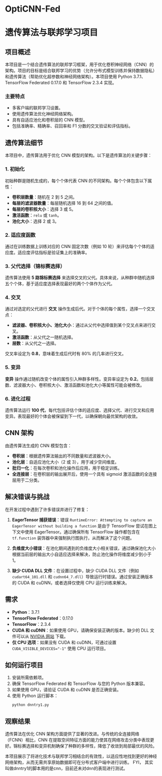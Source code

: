# OptiCNN-Fed
# 遗传算法与联邦学习项目

## 项目概述

本项目是一个结合遗传算法的联邦学习框架，用于优化卷积神经网络（CNN）的架构。项目的目标是结合联邦学习的优势（允许分布式模型训练并保持数据隐私）和遗传算法（帮助优化超参数和神经网络架构）。本项目使用 Python 3.7.1、TensorFlow Federated 0.17.0 和 TensorFlow 2.3.4 实现。

### 主要特点

- 多客户端的联邦学习设置。
- 使用遗传算法优化神经网络架构。
- 具有自适应池化和卷积层的 CNN 模型。
- 包括准确率、精确率、召回率和 F1 分数的交叉验证和评估指标。

## 遗传算法细节

本项目中，遗传算法用于优化 CNN 模型的架构。以下是遗传算法的关键步骤：

### 1. 初始化

初始种群是随机生成的，每个个体代表 CNN 的不同架构。每个个体包含以下属性：

- **卷积层数量**：随机在 2 到 5 之间。
- **每层的滤波器数量**：每层随机选择 16 到 64 之间的值。
- **每层的卷积核大小**：选择 3 或 5。
- **激活函数**：`relu` 或 `tanh`。
- **池化大小**：选择 2 或 3。

### 2. 适应度函数

通过在训练数据上训练对应的 CNN 固定次数（例如 10 轮）来评估每个个体的适应度。适应度评估指标是验证集上的准确率。

### 3. 父代选择（锦标赛选择）

遗传算法使用 **5 路锦标赛选择** 来选择交叉的父代。具体来说，从种群中随机选择五个个体，基于适应度选择表现最好的两个个体作为父代。

### 4. 交叉

通过对选定的父代进行 **交叉** 操作生成后代。对于个体的每个属性，选择一个交叉点：

- **滤波器、卷积核大小、池化大小**：通过从父代中选择值到某个交叉点来进行交叉。
- **激活函数**：从父代之一随机选择。
- **层数**：从父代之一选择。

交叉率设定为 **0.8**，意味着生成后代时有 80% 的几率进行交叉。

### 5. 变异

**变异** 操作通过随机改变个体的属性引入种群多样性。变异率设定为 **0.2**。包括层数、滤波器大小、卷积核大小、激活函数和池化大小等属性可能会被修改。

### 6. 进化过程

遗传算法运行 **100 代**，每代包括评估个体的适应度、选择父代、进行交叉和应用变异。表现最好的个体会被保留到下一代，以确保朝向最优架构的收敛。

## CNN 架构

由遗传算法生成的 CNN 模型包含：

- **卷积层**：根据遗传算法输出的不同数量和滤波器大小。
- **池化层**：自适应池化大小（2 或 3），用于减少空间维度。
- **批归一化**：在每次卷积和池化操作后应用，用于稳定训练。
- **全连接层**：在卷积层的输出展开后，使用一个具有 sigmoid 激活函数的全连接层用于二分类。

## 解决错误与挑战

在开发过程中遇到了许多错误并进行了修复：

1. **EagerTensor 捕获错误**：错误 `RuntimeError: Attempting to capture an EagerTensor without building a function` 是由于 TensorFlow 尝试在图上下文中使用 EagerTensor。通过确保所有 TensorFlow 操作都包含在 `tf.function` 装饰器中来强制执行图执行，从而解决了这个问题。

2. **负维度大小错误**：在池化期间遇到的负维度大小相关错误，通过确保池化大小根据当前层的输出大小自适应选择来解决，防止池化操作将维度减少到小于 1。

3. **缺少 CUDA DLL 文件**：在设置过程中，缺少 CUDA DLL 文件（例如 `cudart64_101.dll` 和 `cudnn64_7.dll`）导致运行时错误。通过安装正确版本的 CUDA 和 cuDNN，或者选择仅使用 CPU 运行训练来解决。

## 需求

- **Python**：3.7.1
- **TensorFlow Federated**：0.17.0
- **TensorFlow**：2.3.4
- **CUDA 和 cuDNN**：如果使用 GPU，请确保安装正确的版本。缺少的 DLL 文件可以从 [NVIDIA 网站](https://developer.nvidia.com/cudnn) 下载。
- **仅 CPU 选项**：如果没有 CUDA 和 cuDNN，可通过设置 `CUDA_VISIBLE_DEVICES="-1"` 使用 CPU 运行项目。

## 如何运行项目

1. 安装所需依赖项。
2. 确保 TensorFlow Federated 和 TensorFlow 与您的 Python 版本兼容。
3. 如果使用 GPU，请验证 CUDA 和 cuDNN 是否正确安装。
4. 使用 Python 运行脚本：
   ```sh
   python dnntry1.py
   ```

## 观察结果

遗传算法在优化 CNN 架构方面提供了显著的改进。与传统的全连接网络（FCNN）相比，CNN 在提取空间特征方面的能力使其在网络攻击分类中表现更好。锦标赛选择和变异机制确保了种群的多样性，降低了收敛到局部最优的风险。

本项目展示了将进化技术与联邦学习相结合的有效性，以适应性地找到更好的神经网络架构，从而无需共享原始数据即可在分布式客户端中进行训练。 FYI， 其实叫做dnntry1的脚本用的是cnn，目前还未对dnn的表现进行测试。
